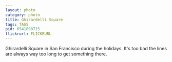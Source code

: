 ```yaml
---
layout: photo
category: photo
title: Ghirardelli Square
tags: TAGS
pid: 6541898715
flickrurl: FLICKRURL
---
```


Ghirardelli Square in San Francisco during the holidays. It's too bad the lines are always way too long to get something there.
